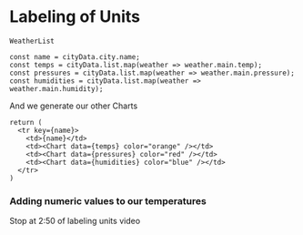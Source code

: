 # Labeling of Units

`WeatherList`

```
const name = cityData.city.name;
const temps = cityData.list.map(weather => weather.main.temp);
const pressures = cityData.list.map(weather => weather.main.pressure);
const humidities = cityData.list.map(weather => weather.main.humidity);
```

And we generate our other Charts

```
return (
  <tr key={name}>
    <td>{name}</td>
    <td><Chart data={temps} color="orange" /></td>
    <td><Chart data={pressures} color="red" /></td>
    <td><Chart data={humidities} color="blue" /></td>
  </tr>
)
```

### Adding numeric values to our temperatures

Stop at 2:50 of labeling units video


